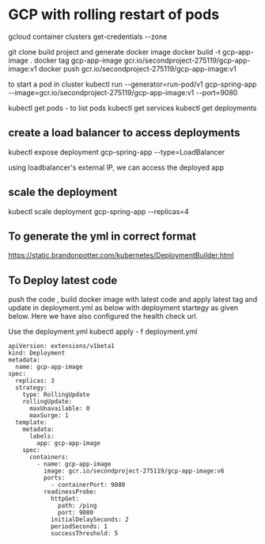 # GCP with rolling restart of pods

gcloud container clusters get-credentials <cluster-name> --zone <zone-info>

git clone <project-url>
build project and generate docker image
docker build -t gcp-app-image .
docker tag gcp-app-image gcr.io/secondproject-275119/gcp-app-image:v1
docker push gcr.io/secondproject-275119/gcp-app-image:v1

to start a pod in cluster 
kubectl run --generator=run-pod/v1 gcp-spring-app --image=gcr.io/secondproject-275119/gcp-app-image:v1 --port=9080

kubectl get pods - to list pods
kubectl get services 
kubectl get deployments

## create a load balancer to access deployments
kubectl expose deployment gcp-spring-app --type=LoadBalancer

using loadbalancer's external IP, we can access the deployed app

## scale the deployment
kubectl scale deployment gcp-spring-app --replicas=4

## To generate the yml in correct format
https://static.brandonpotter.com/kubernetes/DeploymentBuilder.html

## To Deploy latest code 
push the code , build docker image with latest code and apply latest tag 
and update in deployment.yml as below with deployment startegy as given below.
Here we have also configured the health check url.

Use the deployment.yml
kubectl apply - f deployment.yml
```
apiVersion: extensions/v1beta1
kind: Deployment
metadata:
  name: gcp-app-image
spec:
  replicas: 3
  strategy:
    type: RollingUpdate
    rollingUpdate:
      maxUnavailable: 0
      maxSurge: 1
  template:
    metadata:
      labels:
        app: gcp-app-image
    spec:
      containers:
        - name: gcp-app-image
          image: gcr.io/secondproject-275119/gcp-app-image:v6
          ports:
            - containerPort: 9080
          readinessProbe:
            httpGet:
              path: /ping
              port: 9080
            initialDelaySeconds: 2
            periodSeconds: 1
            successThreshold: 5
```
